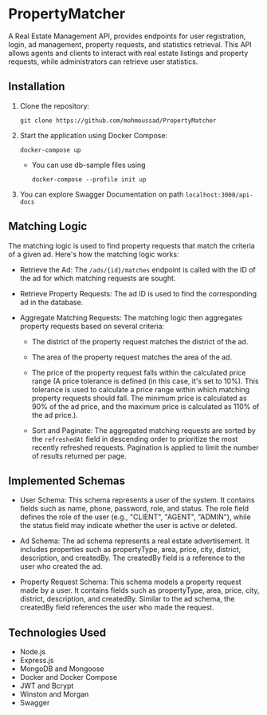 # PropertyMatcher
A Real Estate Management API, provides endpoints for user registration, login, ad management, property requests, and statistics retrieval. This API allows agents and clients to interact with real estate listings and property requests, while administrators can retrieve user statistics.

## Installation
1. Clone the repository: 

    ```git clone https://github.com/mohmoussad/PropertyMatcher```

2. Start the application using Docker Compose:

    ```docker-compose up```

    * You can use db-sample files using

        ``` docker-compose --profile init up ```

3. You can explore Swagger Documentation on path ```localhost:3000/api-docs```  

## Matching Logic
The matching logic is used to find property requests that match the criteria of a given ad. Here's how the matching logic works:

- Retrieve the Ad: The ```/ads/{id}/matches``` endpoint is called with the ID of the ad for which matching requests are sought.

- Retrieve Property Requests: The ad ID is used to find the corresponding ad in the database.

- Aggregate Matching Requests: The matching logic then aggregates property requests based on several criteria:

    - The district of the property request matches the district of the ad.

    - The area of the property request matches the area of the ad.

    - The price of the property request falls within the calculated price range (A price tolerance is defined (in this case, it's set to 10%). This tolerance is used to calculate a price range within which matching property requests should fall. The minimum price is calculated as 90% of the ad price, and the maximum price is calculated as 110% of the ad price.).

    - Sort and Paginate: The aggregated matching requests are sorted by the ```refreshedAt``` field in descending order to prioritize the most recently refreshed requests. Pagination is applied to limit the number of results returned per page.

## Implemented Schemas
- User Schema: This schema represents a user of the system. It contains fields such as name, phone, password, role, and status. The role field defines the role of the user (e.g., "CLIENT", "AGENT", "ADMIN"), while the status field may indicate whether the user is active or deleted.

- Ad Schema: The ad schema represents a real estate advertisement. It includes properties such as propertyType, area, price, city, district, description, and createdBy. The createdBy field is a reference to the user who created the ad.

- Property Request Schema: This schema models a property request made by a user. It contains fields such as propertyType, area, price, city, district, description, and createdBy. Similar to the ad schema, the createdBy field references the user who made the request.

## Technologies Used
- Node.js
- Express.js
- MongoDB and Mongoose
- Docker and Docker Compose
- JWT and Bcrypt
- Winston and Morgan
- Swagger